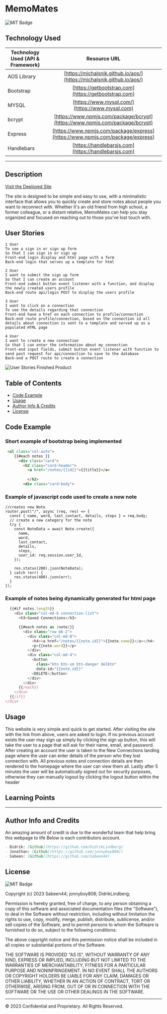 # MemoMates

![MIT Badge](https://img.shields.io/badge/license-MIT-green)

## Technology Used 

| Technology Used (API & Framework)         | Resource URL           | 
| ------------- |:-------------:| 
| AOS Library   | [https://michalsnik.github.io/aos/](https://michalsnik.github.io/aos/) | 
| Bootstrap     | [https://getbootstrap.com](https://getbootstrap.com)  |   
| MYSQL | [https://www.mysql.com/](https://www.mysql.com)     |
| bcrypt   | [https://www.npmjs.com/package/bcrypt](https://www.npmjs.com/package/bcrypt)   |
| Express   | [https://www.npmjs.com/package/express](https://www.npmjs.com/package/express)  |
| Handlebars  | [https://handlebarsjs.com](https://handlebarsjs.com)  |

---

## Description 

[Visit the Deployed Site](https://memomates.herokuapp.com/)

The site is designed to be simple and easy to use, with a minimalistic interface that allows you to quickly create and store notes about people you want to reconnect with. Whether it's an old friend from high school, a former colleague, or a distant relative, MemoMates can help you stay organized and focused on reaching out to those you've lost touch with. 

## User Stories
``` 
1 User
To see a sign in or sign up form
So that I can sign in or sign up
Front-end login display and html page with a form
Back-end login that serves up a template for html

2 User
I want to submit the sign up form
So that I can create an account
Front-end submit button event listener with a function, and display the newly created users profile
Back-end route api/login POST to display the users profile

3 User
I want to click on a connection
To see the details regarding that connection
Front-end have a href on each connection to profile/connection
Back-end route profile/connection, based on the connection id all details about connection is sent to a template and served up as a populated HTML page

4 User
I want to create a new connection
So that I can enter the information about my connection
Front-end input fields, submit button event listener with function to send post request for api/connection to save to the database
Back-end a POST route to create a connection
```

![User Stories Finished Product](/public/images/working-site.gif)


## Table of Contents

* [Code Example](#code-example)
* [Usage](#usage)
* [Author Info & Credits](#author-info-and-credits)
* [License](#license)


## Code Example


### Short example of bootstrap being implemented 
```html
 <ul class="col-auto">
    {{#each notes }}
      <div class="card">
        <h2 class="card-header">
          <a href="/notes/{{id}}">{{title}}</a>
          
          </h2>
        <div class="card-body">
```


### Example of javascript code used to create a new note
```JS
//creates new Note
router.post("/", async (req, res) => {
  const { name, word, last_contact, details, steps } = req.body;
  // create a new category for the note
  try {
    const NoteData = await Note.create({
      name,
      word,
      last_contact,
      details,
      steps,
      user_id: req.session.user_Id,
    });

    res.status(200).json(NoteData);
  } catch (err) {
    res.status(400).json(err);
  }
});                             
```

### Example of notes being dynamically generated for html page
``` js
  {{#if notes.length}}
    <div class="col-md-6 connection-list">
      <h3>Saved Connections</h3>

      {{#each notes as |note|}}
        <div class="row mb-2">
          <div class="col-md-8">
            <h4><a href="/notes/{{note.id}}">{{note.name}}</a></h4>
            <p>{{note.word}}</p>
          </div>
          <div class="col-md-4">
            <button
              class="btn btn-sm btn-danger delbtn"
              data-id="{{note.id}}"
            >DELETE</button>
          </div>
        </div>
      {{/each}}
    </div>
  {{/if}}
</div>
```



## Usage 

This website is very simple and quick to get started. After visiting the site with the link from above, users are asked to login. If no previous account exists the user may sign up simply by clicking the sign up button, this will take the user to a page that will ask for their name, email, and password. After creating an account the user is taken to the New Connections landing page where the user can enter details of the person who they lost connection with. All previous notes and connection details are then rendered to the homepage where the user can view them all. Lastly after 5 minutes the user will be automatically signed out for security purposes, otherwise they can manually logout by clicking the logout button within the header




## Learning Points 



---

## Author Info and Credits

An amazing amount of credit is due to the wonderful team that help bring this webpage to life
Below is each contributors account.

```md
- Didrik: [Github](https://github.com/DidrikLindberg)
- Jonathan: [Github](https://github.com/jonnyboy808/)
- Sabeen: [Github](https://github.com/Sabeen44)
```


## License

![MIT Badge](https://img.shields.io/badge/license-MIT-green)

Copyright (c) 2023 Sabeen44; jonnyboy808; DidrikLindberg;

Permission is hereby granted, free of charge, to any person obtaining a copy
of this software and associated documentation files (the "Software"), to deal
in the Software without restriction, including without limitation the rights
to use, copy, modify, merge, publish, distribute, sublicense, and/or sell
copies of the Software, and to permit persons to whom the Software is
furnished to do so, subject to the following conditions:

The above copyright notice and this permission notice shall be included in all
copies or substantial portions of the Software.

THE SOFTWARE IS PROVIDED "AS IS", WITHOUT WARRANTY OF ANY KIND, EXPRESS OR
IMPLIED, INCLUDING BUT NOT LIMITED TO THE WARRANTIES OF MERCHANTABILITY,
FITNESS FOR A PARTICULAR PURPOSE AND NONINFRINGEMENT. IN NO EVENT SHALL THE
AUTHORS OR COPYRIGHT HOLDERS BE LIABLE FOR ANY CLAIM, DAMAGES OR OTHER
LIABILITY, WHETHER IN AN ACTION OF CONTRACT, TORT OR OTHERWISE, ARISING FROM,
OUT OF OR IN CONNECTION WITH THE SOFTWARE OR THE USE OR OTHER DEALINGS IN THE
SOFTWARE.


---

© 2023 Confidential and Proprietary. All Rights Reserved.
